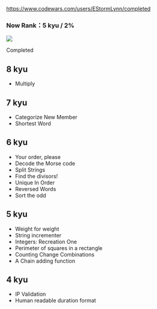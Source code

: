 ﻿https://www.codewars.com/users/EStormLynn/completed

### Now Rank：5 kyu / 2%
![](https://www.codewars.com/users/EStormLynn/badges/large)

Completed 
## 8 kyu
* Multiply

## 7 kyu
* Categorize New Member
* Shortest Word

## 6 kyu
* Your order, please
* Decode the Morse code
* Split Strings
* Find the divisors!
* Unique In Order
* Reversed Words
* Sort the odd


## 5 kyu
* Weight for weight
* String incrementer
* Integers: Recreation One
* Perimeter of squares in a rectangle
* Counting Change Combinations
* A Chain adding function

## 4 kyu
* IP Validation
* Human readable duration format